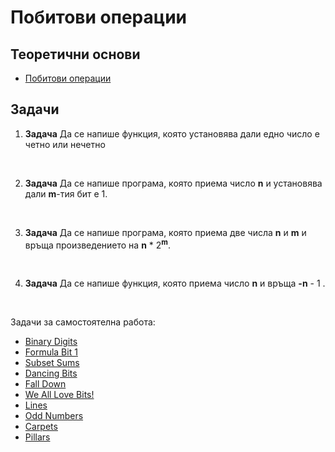 # Побитови операции

## Теоретични основи

- [Побитови операции](https://docs.google.com/document/d/1dccZzNjO0JxycvtYQl5bsLhoq63K0ZFovvM51wRx5Tw/edit)

## Задачи

1. **Задача** Да се напише функция, която установява дали едно число е четно или нечетно

<br>

2. **Задача** Да се напише програма, която приема число **n** и установява дали **m**-тия бит е 1.

<br>

3. **Задача** Да се напише програма, която приема две числа **n** и **m** и връща произведението на **n** * 2<sup>**m**</sup>.

<br>

4. **Задача** Да се напише функция, която приема число **n** и връща **-n** - 1 .

<br>

Задачи за самостоятелна работа:
- [Binary Digits](https://drive.google.com/file/d/0B0DgZGtV0C9HUHkwZmNsN3VjNDg/view?usp=sharing)
- [Formula Bit 1](https://drive.google.com/file/d/0B0DgZGtV0C9HQlRKZEtlUzlWdUk/view?usp=sharing)
- [Subset Sums](http://drive.google.com/open?id=0B0DgZGtV0C9HdmFHb3FRUmtfYlk)
- [Dancing Bits](http://drive.google.com/open?id=0B0DgZGtV0C9HcjBLcWREckd4ZTg)
- [Fall Down](http://drive.google.com/open?id=0B0DgZGtV0C9HVWNVZ2tXazBpQ28)
- [We All Love Bits!](http://drive.google.com/open?id=0B0DgZGtV0C9HcTBNclVnVDJxRlU)
- [Lines](http://drive.google.com/open?id=0B0DgZGtV0C9HLXZpSDVpTWZ0LUE)
- [Odd Numbers](http://drive.google.com/open?id=0B0DgZGtV0C9HMFRsOS16bXlKS2s)
- [Carpets](http://drive.google.com/open?id=0B0DgZGtV0C9HQnlURDdMRjRpLWs)
- [Pillars](http://drive.google.com/open?id=0B0DgZGtV0C9HUkZwVlVMaE9qWWs)
 
